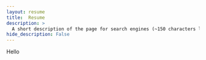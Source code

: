 ```yaml
---
layout: resume
title:  Resume
description: >
  A short description of the page for search engines (~150 characters long).
hide_description: False 
---
```


Hello